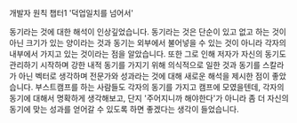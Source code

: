 개발자 원칙
챕터1 '덕업일치를 넘어서'

동기라는 것에 대한 해석이 인상깊었습니다.
동기라는 것은 단순이 있고 없고 하는 것이 아닌 크기가 있는 양이라는 것과
동기는 외부에서 불어넣을 수 있는 것이 아니라 각자의 내부에서 가지고 있는 것이라는 점을 알았습니다.
또한 그로 인해 저자가 자신의 동기도 관리하기 시작하며 강한 내적 동기를 가지기 위해 의식적으로 일한 것과
동기를 스칼라가 아닌 벡터로 생각하며 전문가와 성과라는 것에 대해 새로운 해석을 제시한 점이 좋았습니다.
부스트캠프를 하는 사람들도 각자의 동기를 가지고 캠프에 모였을텐데, 각자의 동기에 대해서 명확하게 생각해보고, 단지 '주어지니까 해야한다'가 아니라 좀 더 자신의 동기에 맞는 성과를 얻어갈 수 있도록 하면 좋겠다는 생각이 들었습니다.
